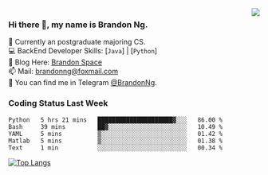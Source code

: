 <img  align="right" src="https://github-readme-stats.vercel.app/api?username=brandon0824&show_icons=true&count_private=true&hide_title=true">

### Hi there 👋, my name is Brandon Ng.

🌱 Currently an postgraduate majoring CS.  
💻 BackEnd Developer Skills: [`Java`] | [`Python`]  
📝 Blog Here: [Brandon Space](https://brandonng.tech)  
📫 Mail: brandonng@foxmail.com  
:newspaper: You can find me in Telegram [@BrandonNg](https://t.me/BrandonNg24).  

### Coding Status Last Week
<!--START_SECTION:waka-->
```text
Python   5 hrs 21 mins   █████████████████████▓░░░   86.00 % 
Bash     39 mins         ██▓░░░░░░░░░░░░░░░░░░░░░░   10.49 % 
YAML     5 mins          ▒░░░░░░░░░░░░░░░░░░░░░░░░   01.42 % 
Matlab   5 mins          ▒░░░░░░░░░░░░░░░░░░░░░░░░   01.38 % 
Text     1 min           ░░░░░░░░░░░░░░░░░░░░░░░░░   00.34 % 
```
<!--END_SECTION:waka-->

[![Top Langs](https://github-readme-stats.vercel.app/api/top-langs/?username=brandon0824&layout=compact)](https://github.com/brandon0824)  

<!--
<img  align="right" src="https://github-readme-stats.vercel.app/api/top-langs/?username=brandon0824&layout=compact">
-->
